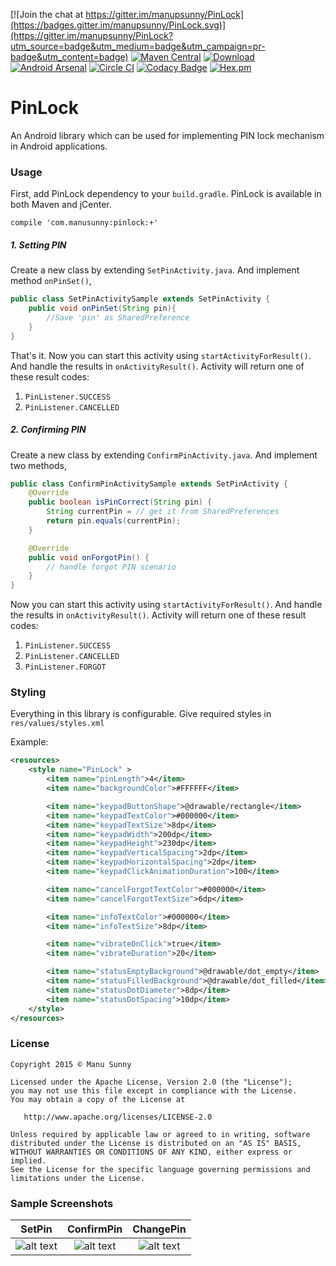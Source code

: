 [![Join the chat at https://gitter.im/manupsunny/PinLock](https://badges.gitter.im/manupsunny/PinLock.svg)](https://gitter.im/manupsunny/PinLock?utm_source=badge&utm_medium=badge&utm_campaign=pr-badge&utm_content=badge)
[![Maven Central](https://img.shields.io/maven-central/v/com.manusunny/pinlock.svg)](http://search.maven.org/#search%7Cga%7C1%7Ca%3A%22pinlock%22)
[![Download](https://api.bintray.com/packages/manupsunny/maven/PinLock/images/download.svg)](https://bintray.com/manupsunny/maven/PinLock/_latestVersion)
[![Android Arsenal](https://img.shields.io/badge/Android%20Arsenal-PinLock-orange.svg?style=flat)](http://android-arsenal.com/details/1/2824)
[![Circle CI](https://circleci.com/gh/manupsunny/PinLock.svg?style=shield&circle-token=851fc23d68f8848cd06350b82a8391b94b65c337)](https://circleci.com/gh/manupsunny/PinLock)
[![Codacy Badge](https://api.codacy.com/project/badge/grade/9889b3e5a1894ed8bdda28b078155807)](https://www.codacy.com/app/manupsunny/PinLock)
[![Hex.pm](https://img.shields.io/hexpm/l/plug.svg)](http://www.apache.org/licenses/LICENSE-2.0)

# PinLock

An Android library which can be used for implementing PIN lock mechanism in Android applications.

### Usage

First, add PinLock dependency to your `build.gradle`. PinLock is available in both Maven and jCenter.
```
compile 'com.manusunny:pinlock:+'
```

##### 1. Setting PIN

Create a new class by extending `SetPinActivity.java`. And implement method `onPinSet()`,
```java
public class SetPinActivitySample extends SetPinActivity {
    public void onPinSet(String pin){
        //Save 'pin' as SharedPreference
    }
}
```

That's it. Now you can start this activity using `startActivityForResult()`. And handle the results in `onActivityResult()`.
Activity will return one of these result codes:
1. `PinListener.SUCCESS`
2. `PinListener.CANCELLED`

##### 2. Confirming PIN

Create a new class by extending `ConfirmPinActivity.java`. And implement two methods,
```java
public class ConfirmPinActivitySample extends SetPinActivity {
    @Override
    public boolean isPinCorrect(String pin) {
        String currentPin = // get it from SharedPreferences
        return pin.equals(currentPin);
    }

    @Override
    public void onForgotPin() {
        // handle forgot PIN scenario
    }
}
```

Now you can start this activity using `startActivityForResult()`. And handle the results in `onActivityResult()`.
Activity will return one of these result codes:
1. `PinListener.SUCCESS`
2. `PinListener.CANCELLED`
3. `PinListener.FORGOT`

### Styling

Everything in this library is configurable. Give required styles in `res/values/styles.xml`

Example:
```xml
<resources>
    <style name="PinLock" >
        <item name="pinLength">4</item>
        <item name="backgroundColor">#FFFFFF</item>

        <item name="keypadButtonShape">@drawable/rectangle</item>
        <item name="keypadTextColor">#000000</item>
        <item name="keypadTextSize">8dp</item>
        <item name="keypadWidth">200dp</item>
        <item name="keypadHeight">230dp</item>
        <item name="keypadVerticalSpacing">2dp</item>
        <item name="keypadHorizontalSpacing">2dp</item>
        <item name="keypadClickAnimationDuration">100</item>

        <item name="cancelForgotTextColor">#000000</item>
        <item name="cancelForgotTextSize">6dp</item>

        <item name="infoTextColor">#000000</item>
        <item name="infoTextSize">8dp</item>

        <item name="vibrateOnClick">true</item>
        <item name="vibrateDuration">20</item>

        <item name="statusEmptyBackground">@drawable/dot_empty</item>
        <item name="statusFilledBackground">@drawable/dot_filled</item>
        <item name="statusDotDiameter">8dp</item>
        <item name="statusDotSpacing">10dp</item>
    </style>
</resources>
```

### License

    Copyright 2015 © Manu Sunny

    Licensed under the Apache License, Version 2.0 (the "License");
    you may not use this file except in compliance with the License.
    You may obtain a copy of the License at

       http://www.apache.org/licenses/LICENSE-2.0

    Unless required by applicable law or agreed to in writing, software
    distributed under the License is distributed on an "AS IS" BASIS,
    WITHOUT WARRANTIES OR CONDITIONS OF ANY KIND, either express or implied.
    See the License for the specific language governing permissions and
    limitations under the License.

### Sample Screenshots

| SetPin | ConfirmPin | ChangePin |
| :----: | :--------: | :--------:|
| ![alt text](https://github.com/manupsunny/PinLock/blob/master/images/PinSet.gif "PinSet") | ![alt text](https://github.com/manupsunny/PinLock/blob/master/images/PinConfirm.gif "PinSet") | ![alt text](https://github.com/manupsunny/PinLock/blob/master/images/PinChange.gif "PinSet") |

